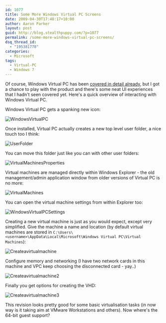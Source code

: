 ```yaml
---
id: 1077
title: Some More Windows Virtual PC Screens
date: 2009-04-30T17:48:17+10:00
author: Aaron Parker
layout: post
guid: http://blog.stealthpuppy.com/?p=1077
permalink: /some-more-windows-virtual-pc-screens/
dsq_thread_id:
  - "195381778"
categories:
  - Microsoft
tags:
  - Virtual-PC
  - Windows 7
---
```

Of course, Windows Virtual PC has been [covered in detail already](http://www.winsupersite.com/win7/xp_mode_preview.asp), but I got a chance to play with the product and there's some neat UI experiences that I hadn't seen covered yet. Here's a quick overview of interacting with Windows Virtual PC.

Windows Virtual PC gets a spanking new icon:

![WindowsVirtualPC]({{site.baseurl}}/media/2009/04/WindowsVirtualPC.png)

Once installed, Virtual PC actually creates a new top level user folder, a nice touch too I think:

![UserFolder]({{site.baseurl}}/media/2009/04//UserFolder.png)

You can move this folder just like you can with other user folders:

![VirtualMachinesProperties]({{site.baseurl}}/media/2009/04//VirtualMachinesProperties.png)

Virtual machines are managed directly within Windows Explorer - the old management/admin application window from older versions of Virtual PC is no more:

![VirtualMachines]({{site.baseurl}}/media/2009/04//VirtualMachines.png)

You can open the virtual machine settings from within Explorer too:

![WindowsVirtualPCSettings]({{site.baseurl}}/media/2009/04//WindowsVirtualPCSettings.png)

Creating a new virtual machine is just as you would expect, except very simplified. Give the machine a name and location (by default virtual machines are stored in `C:\Users\<username>\AppData\Local\Microsoft\Windows Virtual PC\Virtual Machines`):

![Createavirtualmachine]({{site.baseurl}}/media/2009/04/Createavirtualmachine.png)

Configure memory and networking (I have two network cards in this machine and VPC keep choosing the disconnected card - yay..)

![Createavirtualmachine2]({{site.baseurl}}/media/2009/04//Createavirtualmachine2.png)

Finally you get options for creating the VHD:

![Createavirtualmachine3]({{site.baseurl}}/media/2009/04//Createavirtualmachine3.png)

This revision looks pretty good for some basic virtualisation tasks (in now way is it taking aim at VMware Workstations and others). Now where's the 64-bit guest support?
